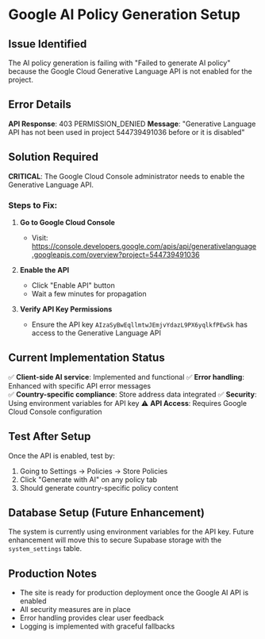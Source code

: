 # Google AI Policy Generation Setup

## Issue Identified

The AI policy generation is failing with "Failed to generate AI policy" because the Google Cloud Generative Language API is not enabled for the project.

## Error Details

**API Response**: 403 PERMISSION_DENIED
**Message**: "Generative Language API has not been used in project 544739491036 before or it is disabled"

## Solution Required

**CRITICAL**: The Google Cloud Console administrator needs to enable the Generative Language API.

### Steps to Fix:

1. **Go to Google Cloud Console**
   - Visit: https://console.developers.google.com/apis/api/generativelanguage.googleapis.com/overview?project=544739491036

2. **Enable the API**
   - Click "Enable API" button
   - Wait a few minutes for propagation

3. **Verify API Key Permissions**
   - Ensure the API key `AIzaSyBwEqllmtwJEmjvYdazL9PX6yqlkfPEwSk` has access to the Generative Language API

## Current Implementation Status

✅ **Client-side AI service**: Implemented and functional
✅ **Error handling**: Enhanced with specific API error messages  
✅ **Country-specific compliance**: Store address data integrated
✅ **Security**: Using environment variables for API key
⚠️ **API Access**: Requires Google Cloud Console configuration

## Test After Setup

Once the API is enabled, test by:
1. Going to Settings → Policies → Store Policies
2. Click "Generate with AI" on any policy tab
3. Should generate country-specific policy content

## Database Setup (Future Enhancement)

The system is currently using environment variables for the API key. Future enhancement will move this to secure Supabase storage with the `system_settings` table.

## Production Notes

- The site is ready for production deployment once the Google AI API is enabled
- All security measures are in place
- Error handling provides clear user feedback
- Logging is implemented with graceful fallbacks